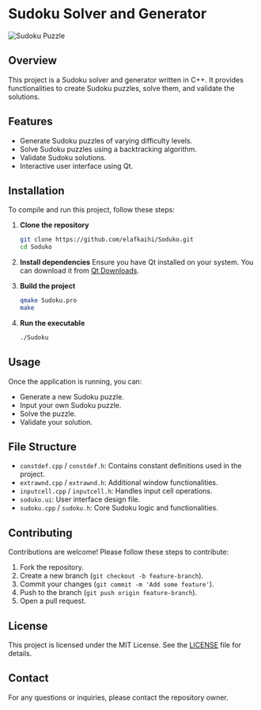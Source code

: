 # Sudoku Solver and Generator

![Sudoku Puzzle](https://sudoku-puzzles.net/wp-content/puzzles/center-dot-sudoku/easy/1.png)

## Overview
This project is a Sudoku solver and generator written in C++. It provides functionalities to create Sudoku puzzles, solve them, and validate the solutions. 

## Features
- Generate Sudoku puzzles of varying difficulty levels.
- Solve Sudoku puzzles using a backtracking algorithm.
- Validate Sudoku solutions.
- Interactive user interface using Qt.

## Installation
To compile and run this project, follow these steps:

1. **Clone the repository**
    ```bash
    git clone https://github.com/elafkaihi/Soduko.git
    cd Soduko
    ```

2. **Install dependencies**
    Ensure you have Qt installed on your system. You can download it from [Qt Downloads](https://www.qt.io/download).

3. **Build the project**
    ```bash
    qmake Sudoku.pro
    make
    ```

4. **Run the executable**
    ```bash
    ./Sudoku
    ```

## Usage
Once the application is running, you can:
- Generate a new Sudoku puzzle.
- Input your own Sudoku puzzle.
- Solve the puzzle.
- Validate your solution.

## File Structure
- `constdef.cpp` / `constdef.h`: Contains constant definitions used in the project.
- `extrawnd.cpp` / `extrawnd.h`: Additional window functionalities.
- `inputcell.cpp` / `inputcell.h`: Handles input cell operations.
- `soduko.ui`: User interface design file.
- `sudoku.cpp` / `sudoku.h`: Core Sudoku logic and functionalities.

## Contributing
Contributions are welcome! Please follow these steps to contribute:
1. Fork the repository.
2. Create a new branch (`git checkout -b feature-branch`).
3. Commit your changes (`git commit -m 'Add some feature'`).
4. Push to the branch (`git push origin feature-branch`).
5. Open a pull request.

## License
This project is licensed under the MIT License. See the [LICENSE](LICENSE) file for details.

## Contact
For any questions or inquiries, please contact the repository owner.

